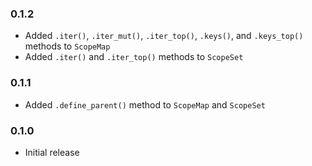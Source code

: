 ### 0.1.2

* Added `.iter()`, `.iter_mut()`, `.iter_top()`, `.keys()`, and `.keys_top()` methods to `ScopeMap`
* Added `.iter()` and `.iter_top()` methods to `ScopeSet`

### 0.1.1

* Added `.define_parent()` method to `ScopeMap` and `ScopeSet`

### 0.1.0

* Initial release